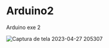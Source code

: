 # Arduino2
Arduino exe 2

![Captura de tela 2023-04-27 205307](https://user-images.githubusercontent.com/68669590/235014197-115adc70-2731-4f8a-be3d-38768fea2199.png)
